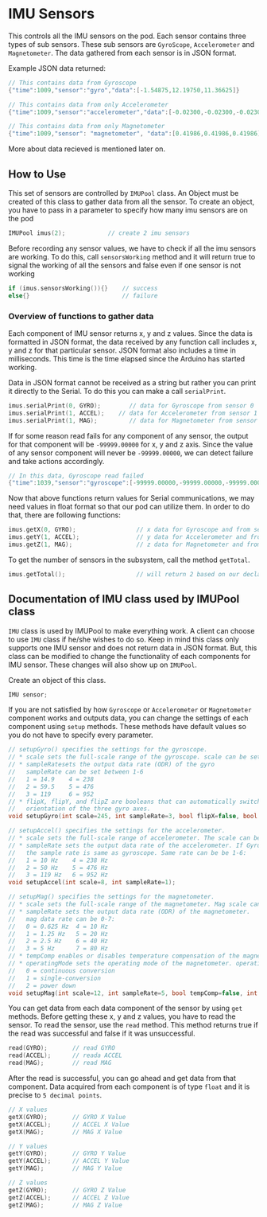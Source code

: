 # IMU Sensors

This controls all the IMU sensors on the pod. Each sensor contains three types of sub sensors.
These sub sensors are `GyroScope`, `Accelerometer` and `Magnetometer`. The data gathered from each sensor is in JSON format.

Example JSON data returned:

```cpp
// This contains data from Gyroscope
{"time":1009,"sensor":"gyro","data":[-1.54875,12.19750,11.36625]}

// This contains data from only Accelerometer
{"time":1009,"sensor":"accelerometer","data":[-0.02300,-0.02300,-0.02300]}

// This contains data from only Magnetometer
{"time":1009,"sensor": "magnetometer", "data":[0.41986,0.41986,0.41986]}
```

More about data recieved is mentioned later on.

## How to Use

This set of sensors are controlled by `IMUPool` class. An Object must be created of this class to gather data from all the sensor. To create an object, you have to pass in a parameter to specify how many imu sensors are on the pod

```cpp
IMUPool imus(2);            // create 2 imu sensors
```

Before recording any sensor values, we have to check if all the imu sensors are working. To do this, call `sensorsWorking` method and it will return true to signal the working of all the sensors and false even if one sensor is not working

```cpp
if (imus.sensorsWorking()){}    // success
else{}                          // failure
```

### Overview of functions to gather data
Each component of IMU sensor returns x, y and z values. Since the data is formatted in JSON format, the data received by any function call includes x, y and z for that particular sensor. JSON format also includes a time in milliseconds. This time is the time elapsed since the Arduino has started working.

Data in JSON format cannot be received as a string but rather you can print it directly to the Serial. To do this you can make
a call `serialPrint`.

```cpp
imus.serialPrint(0, GYRO);        // data for Gyroscope from sensor 0
imus.serialPrint(1, ACCEL);    // data for Accelerometer from sensor 1
imus.serialPrint(1, MAG);         // data for Magnetometer from sensor 1
```

If for some reason read fails for any component of any sensor, the output for that component will be `-99999.00000` for x, y and z axis.
Since the value of any sensor component will never be `-99999.00000`, we can detect failure and take actions accordingly.

```cpp
// In this data, Gyroscope read failed
{"time":1039,"sensor":"gyroscope":[-99999.00000,-99999.00000,-99999.00000]}
```

Now that above functions return values for Serial communications, we may need values in float format so that our pod can utilize them.
In order to do that, there are following functions:
 
```cpp
imus.getX(0, GYRO);                 // x data for Gyroscope and from sensor 0
imus.getY(1, ACCEL);                // y data for Accelerometer and from sensor 1
imus.getZ(1, MAG);                  // z data for Magnetometer and from sensor 1
```

To get the number of sensors in the subsystem, call the method `getTotal`. 

```C++
imus.getTotal();                    // will return 2 based on our declaration of the object above
```

## Documentation of IMU class used by IMUPool class

`IMU` class is used by IMUPool to make everything work. A client can choose to use `IMU` class if he/she wishes to do so. Keep in mind this class only supports one IMU sensor and does not return data in JSON format. But, this class can be modified to change the functionality of each components for IMU sensor. These changes will also show up on `IMUPool`.

Create an object of this class.

```cpp
IMU sensor;
```

If you are not satisfied by how `Gyroscope` or `Accelerometer` or `Magnetometer` component works and outputs data, you can change  the settings of each component using `setup` methods. These methods have default values so you do not have to specify every parameter.

```C++
// setupGyro() specifies the settings for the gyroscope.
// * scale sets the full-scale range of the gyroscope. scale can be set to either 245, 500, or 2000
// * sampleRatesets the output data rate (ODR) of the gyro
//   sampleRate can be set between 1-6
// 	 1 = 14.9    4 = 238
//   2 = 59.5    5 = 476
//   3 = 119     6 = 952
// * flipX, flipY, and flipZ are booleans that can automatically switch the positive/negative
//   orientation of the three gyro axes.
void setupGyro(int scale=245, int sampleRate=3, bool flipX=false, bool flipY=false, bool flipZ=false);

// setupAccel() specifies the settings for the accelerometer.
// * scale sets the full-scale range of accelerometer. The scale can be 2, 4, 8 or 16
// * sampleRate sets the output data rate of the accelerometer. If Gyroscope is running,
//   the sample rate is same as gyroscope. Same rate can be be 1-6:
//   1 = 10 Hz    4 = 238 Hz
//   2 = 50 Hz    5 = 476 Hz
//   3 = 119 Hz   6 = 952 Hz
void setupAccel(int scale=8, int sampleRate=1);

// setupMag() specifies the settings for the magnetometer.
// * scale sets the full-scale range of the magnetometer. Mag scale can be 4, 8, 12, or 16
// * sampleRate sets the output data rate (ODR) of the magnetometer.
//   mag data rate can be 0-7:
//   0 = 0.625 Hz  4 = 10 Hz
//   1 = 1.25 Hz   5 = 20 Hz
//   2 = 2.5 Hz    6 = 40 Hz
//   3 = 5 Hz      7 = 80 Hz
// * tempComp enables or disables temperature compensation of the magnetometer.
// * operatingMode sets the operating mode of the magnetometer. operatingMode can be 0-2:
//   0 = continuous conversion
//   1 = single-conversion
//   2 = power down
void setupMag(int scale=12, int sampleRate=5, bool tempComp=false, int operatingMode=0);
```

You can get data from each data component of the sensor by using `get` methods. Before getting these x, y and z values, you have to read the sensor.
To read the sensor, use the `read` method. This method returns true if the read was successful and false if it was unsuccessful.

```C++
read(GYRO);       // read GYRO
read(ACCEL);      // reada ACCEL
read(MAG);        // read MAG
```

After the read is successful, you can go ahead and get data from that component. Data acquired from each component is of type `float` and it is precise to `5 decimal points`.

```C++
// X values
getX(GYRO);       // GYRO X Value
getX(ACCEL);      // ACCEL X Value
getX(MAG);        // MAG X Value

// Y values
getY(GYRO);       // GYRO Y Value
getY(ACCEL);      // ACCEL Y Value
getY(MAG);        // MAG Y Value

// Z values
getZ(GYRO);       // GYRO Z Value
getZ(ACCEL);      // ACCEL Z Value
getZ(MAG);        // MAG Z Value
```